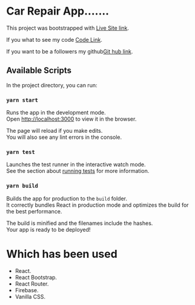 # Car Repair App.......

This project was bootstrapped with [Live Site link](https://gracious-lamarr-e68489.netlify.app/).


If you what to see my code [Code Link](https://github.com/Asadullah-Hil-Galib/car-repair-website).


If you want to be a followers my github[Git hub link](https://github.com/Asadullah-Hil-Galib).



## Available Scripts

In the project directory, you can run:

### `yarn start`

Runs the app in the development mode.\
Open [http://localhost:3000](http://localhost:3000) to view it in the browser.

The page will reload if you make edits.\
You will also see any lint errors in the console.

### `yarn test`

Launches the test runner in the interactive watch mode.\
See the section about [running tests](https://facebook.github.io/create-react-app/docs/running-tests) for more information.

### `yarn build`

Builds the app for production to the `build` folder.\
It correctly bundles React in production mode and optimizes the build for the best performance.

The build is minified and the filenames include the hashes.\
Your app is ready to be deployed!


# Which has been used
- React.
- React Bootstrap.
- React Router.
- Firebase.
- Vanilla CSS.